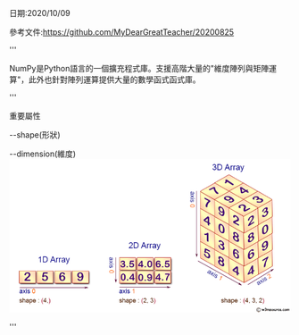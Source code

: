 日期:2020/10/09

參考文件:https://github.com/MyDearGreatTeacher/20200825

'''

NumPy是Python語言的一個擴充程式庫。支援高階大量的"維度陣列與矩陣運算"，此外也針對陣列運算提供大量的數學函式函式庫。

'''

重要屬性

--shape(形狀)


--dimension(維度)
![image](https://github.com/jon890613/numpy/blob/main/numpy%20img/numpy-1d2d3d-array.png)

'''

